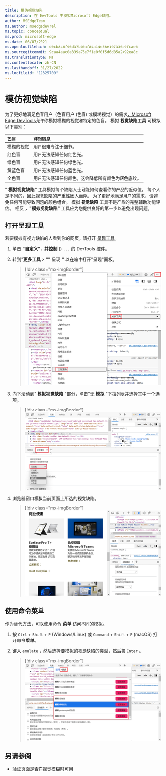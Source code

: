 ```yaml
---
title: 模仿视觉缺陷
description: 在 DevTools 中模拟Microsoft Edge缺陷。
author: MSEdgeTeam
ms.author: msedgedevrel
ms.topic: conceptual
ms.prod: microsoft-edge
ms.date: 06/07/2021
ms.openlocfilehash: d0cb846f96d37bb0af84a14e58e197336a9fcae6
ms.sourcegitcommit: 9caa4aac0a339a76e7f1e0f0f5d6d85a2492ea8c
ms.translationtype: MT
ms.contentlocale: zh-CN
ms.lasthandoff: 01/27/2022
ms.locfileid: "12325709"
---
```

# <a name="emulate-vision-deficiencies"></a>模仿视觉缺陷

为了更好地满足色盲用户（色盲[](https://www.colourblindawareness.org)用户 (色盲) 或模糊视觉）的需求[，Microsoft Edge DevTools](../index.md)允许你模拟模糊的视觉和特定的色盲。  模拟 **视觉缺陷工具** 可模拟以下类别：

| 色盲 | 详细信息 |
|:--- |:--- |
| 模糊的视觉 | 用户很难专注于细节。 |
| 红色盲 | 用户无法感知任何红色光。 |
| 绿色盲 | 用户无法感知任何绿色光。 |
| 黄蓝色盲 | 用户无法感知任何蓝色光。 |
| 全色盲 | 用户无法感知任何颜色，这会降低所有颜色为灰色底纹。 |

" **模拟视觉缺陷"** 工具模拟每个缺陷人士可能如何查看你的产品的近似值。  每个人是不同的，因此视觉缺陷的严重性因人而异。  为了更好地满足用户的需求，请避免任何可能导致问题的颜色组合。  模拟 **视觉缺陷** 工具不是产品的完整辅助功能评估。  相反 **，"模拟视觉缺陷"** 工具应为您提供良好的第一步以避免出现问题。


<!-- ====================================================================== -->
## <a name="open-the-rendering-tool"></a>打开呈现工具

若要模拟有视力缺陷的人看到你的网页，请打开 [呈现工具](../rendering-tools/index.md)。

1.  单击 **"自定义"，并控制** () `...` 的 DevTools 控件。
1.  转到"**更多工具**  >  **""** 呈现 **"** 以在箱中打开"呈现"面板。

    > [!div class="mx-imgBorder"]
    > ![从"更多工具"菜单打开"呈现"面板。](../media/getting-to-the-rendering-tools.msft.png)

1.  向下滚动到" **模拟视觉缺陷** "部分，单击"无 **模拟** "下拉列表并选择其中一个选项。

    > [!div class="mx-imgBorder"]
    > !["呈现"面板中的"模拟视觉缺陷"部分。](../media/accessibility-emulate-vision-menu-options.msft.png)

1.  浏览器窗口模拟当前页面上所选的视觉缺陷。

    > [!div class="mx-imgBorder"]
    > ![浏览器窗口，网页中已修改颜色，用于模拟选定颜色视觉缺陷。](../media/accessibility-blurred-vision-emulation.msft.png)


<!-- ====================================================================== -->
## <a name="use-the-command-menu"></a>使用命令菜单

作为替代方法，可以使用命令 **菜单** 访问不同的模拟。

1.  按 `Ctrl` + `Shift` + `P` (Windows/Linux) 或 `Command` + `Shift` + `P` (macOS) 打开命令**菜单**。

1.  键入 `emulate` ，然后选择要模拟的视觉缺陷的类型，然后按 `Enter` 。

    > [!div class="mx-imgBorder"]
    > ![显示不同类型的视觉缺陷的命令菜单。](../media/accessibility-emulation-command-menu-results.msft.png)


<!-- ====================================================================== -->
## <a name="see-also"></a>另请参阅

*  [验证页面是否在视觉模糊时可用](test-blurred-vision.md)
